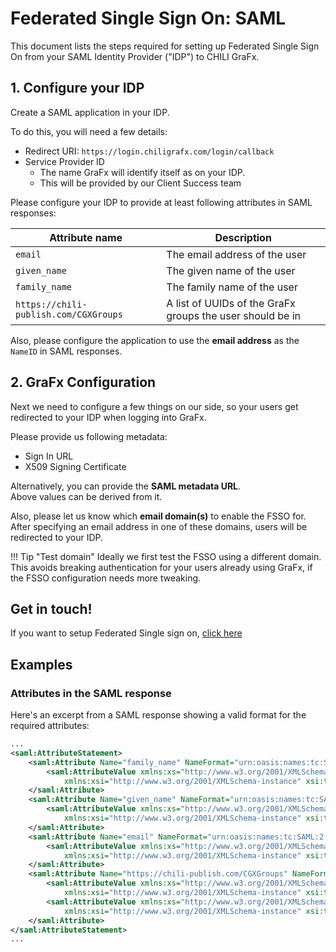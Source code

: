 # Federated Single Sign On: SAML

This document lists the steps required for setting up Federated Single Sign On from your SAML Identity Provider ("IDP") to CHILI GraFx.

## 1. Configure your IDP

Create a SAML application in your IDP.

To do this, you will need a few details:
* Redirect URI: `https://login.chiligrafx.com/login/callback`
* Service Provider ID
  * The name GraFx will identify itself as on your IDP.
  * This will be provided by our Client Success team

Please configure your IDP to provide at least following attributes in SAML responses:

| **Attribute name**                        | **Description**                                           |
| ------------------------------------- | --------------------------------------------------------- |
| `email`                               | The email address of the user                             |
| `given_name`                          | The given name of the user                                |
| `family_name`                         | The family name of the user                               |
| `https://chili-publish.com/CGXGroups` | A list of UUIDs of the GraFx groups the user should be in |

Also, please configure the application to use the **email address** as the `NameID` in SAML responses.

## 2. GraFx Configuration

Next we need to configure a few things on our side, so your users get redirected to your IDP when logging into GraFx.

Please provide us following metadata:
* Sign In URL
* X509 Signing Certificate

Alternatively, you can provide the **SAML metadata URL**.  
Above values can be derived from it.

Also, please let us know which **email domain(s)** to enable the FSSO for.
After specifying an email address in one of these domains, users will be redirected to your IDP.

!!! Tip "Test domain"
    Ideally we first test the FSSO using a different domain.  
    This avoids breaking authentication for your users already using GraFx, if the FSSO configuration needs more tweaking.

## Get in touch!

If you want to setup Federated Single sign on, [click here](/CHILI-GraFx/guides/setup-fsso/)

## Examples

### Attributes in the SAML response

Here's an excerpt from a SAML response showing a valid format for the required attributes:

```XML
...
<saml:AttributeStatement>
    <saml:Attribute Name="family_name" NameFormat="urn:oasis:names:tc:SAML:2.0:attrname-format:basic">
        <saml:AttributeValue xmlns:xs="http://www.w3.org/2001/XMLSchema"
            xmlns:xsi="http://www.w3.org/2001/XMLSchema-instance" xsi:type="xs:string">Smith</saml:AttributeValue>
    </saml:Attribute>
    <saml:Attribute Name="given_name" NameFormat="urn:oasis:names:tc:SAML:2.0:attrname-format:basic">
        <saml:AttributeValue xmlns:xs="http://www.w3.org/2001/XMLSchema"
            xmlns:xsi="http://www.w3.org/2001/XMLSchema-instance" xsi:type="xs:string">John</saml:AttributeValue>
    </saml:Attribute>
    <saml:Attribute Name="email" NameFormat="urn:oasis:names:tc:SAML:2.0:attrname-format:basic">
        <saml:AttributeValue xmlns:xs="http://www.w3.org/2001/XMLSchema"
            xmlns:xsi="http://www.w3.org/2001/XMLSchema-instance" xsi:type="xs:string">john.smith@company.com</saml:AttributeValue>
    </saml:Attribute>
    <saml:Attribute Name="https://chili-publish.com/CGXGroups" NameFormat="urn:oasis:names:tc:SAML:2.0:attrname-format:unspecified">
        <saml:AttributeValue xmlns:xs="http://www.w3.org/2001/XMLSchema"
            xmlns:xsi="http://www.w3.org/2001/XMLSchema-instance" xsi:type="xs:string">2a01aa2d-8f8a-427b-ba9e-ecc02fa74179</saml:AttributeValue>
        <saml:AttributeValue xmlns:xs="http://www.w3.org/2001/XMLSchema"
            xmlns:xsi="http://www.w3.org/2001/XMLSchema-instance" xsi:type="xs:string">e68dc58a-324f-468b-a0ab-32494699d61c</saml:AttributeValue>
    </saml:Attribute>
</saml:AttributeStatement>
...
```